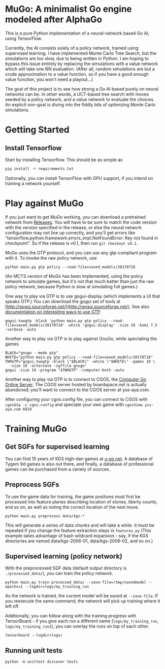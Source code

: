 MuGo: A minimalist Go engine modeled after AlphaGo
==================================================

This is a pure Python implementation of a neural-network based Go AI, using TensorFlow.

Currently, the AI consists solely of a policy network, trained using supervised learning. I have implemented Monte Carlo Tree Search, but the simulations are too slow, due to being written in Python. I am hoping to bypass this issue entirely by replacing the simulations with a value network which will take one NN evaluation. (After all, random simulations are but a crude approximation to a value function, so if you have a good enough value function, you won't need a playout...)

The goal of this project is to see how strong a Go AI based purely on neural networks can be. In other words, a UCT-based tree search with moves seeded by a policy network, and a value network to evaluate the choices. An explicit non-goal is diving into the fiddly bits of optimizing Monte Carlo simulations.

Getting Started
===============

Install Tensorflow
------------------
Start by installing Tensorflow. This should be as simple as

```python
pip install -r requirements.txt
```

Optionally, you can install TensorFlow with GPU support, if you intend on training a network yourself. 

Play against MuGo
=================

If you just want to get MuGo working, you can download a pretrained network from [Releases](https://github.com/brilee/MuGo/releases). You will have to be sure to match the code version with the version specified in the release, or else the neural network configuration may not line up correctly, and you'll get errors like "tensorflow.python.framework.errors_impl.NotFoundError: Key not found in checkpoint". So if the release is v0.1, then run `git checkout v0.1`.

MuGo uses the GTP protocol, and you can use any gtp-compliant program with it. To invoke the raw policy network, use
```
python main.py gtp policy --read-file=saved_models/20170718
```

(An MCTS version of MuGo has been implemented, using the policy network to simulate games, but it's not that much better than just the raw policy network, because Python is slow at simulating full games.)

One way to play via GTP is to use gogui-display (which implements a UI that speaks GTP.) You can download the gogui set of tools at [http://gogui.sourceforge.net/](http://gogui.sourceforge.net/). See also [documentation on interesting ways to use GTP](http://gogui.sourceforge.net/doc/reference-twogtp.html).
```
gogui-twogtp -black 'python main.py gtp policy --read-file=saved_models/20170718' -white 'gogui-display' -size 19 -komi 7.5 -verbose -auto
```

Another way to play via GTP is to play against GnuGo, while spectating the games
```
BLACK="gnugo --mode gtp"
WHITE="python main.py gtp policy --read-file=saved_models/20170718"
TWOGTP="gogui-twogtp -black \"$BLACK\" -white \"$WHITE\" -games 10 \
  -size 19 -alternate -sgffile gnugo"
gogui -size 19 -program "$TWOGTP" -computer-both -auto
```

Another way to play via GTP is to connect to CGOS, the [Computer Go Online Server](http://yss-aya.com/cgos/). The CGOS server hosted by boardspace.net is actually abandoned; you'll want to connect to the CGOS server at yss-aya.com. 

After configuring your cgos.config file, you can connect to CGOS with `cgosGtp -c cgos.config` and spectate your own game with `cgosView yss-aya.com 6819`

Training MuGo
=============

Get SGFs for supervised learning
--------------------------------
You can find 15 years of KGS high-dan games at [u-go.net](https://u-go.net/gamerecords/). A database of Tygem 9d games is also out there, and finally, a database of professional games can be purchased from a variety of sources.

Preprocess SGFs
---------------
To use the game data for training, the game positions must first be processed into feature planes describing location of stones, liberty counts, and so on, as well as noting the correct location of the next move.

```
python main.py preprocess data/kgs-*
```

This will generate a series of data chunks and will take a while. It must be repeated if you change the feature extraction steps in `features.py` (This example takes advantage of bash wildcard expansion - say, if the KGS directories are named data/kgs-2006-01, data/kgs-2006-02, and so on.)

Supervised learning (policy network)
------------------------------------
With the preprocessed SGF data (default output directory is `./processed_data/`), you can train the policy network.
```
python main.py train processed_data/ --save-file=/tmp/savedmodel --epochs=1 --logdir=logs/my_training_run
```

As the network is trained, the current model will be saved at `--save-file`. If you reexecute the same command, the network will pick up training where it left off.

Additionally, you can follow along with the training progress with TensorBoard - if you give each run a different name (`logs/my_training_run`, `logs/my_training_run2`), you can overlay the runs on top of each other.
```
tensorboard --logdir=logs/
```

Running unit tests
------------------
```python
python -m unittest discover tests
```